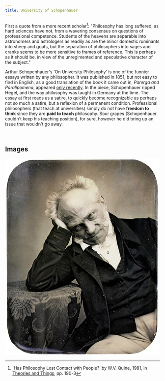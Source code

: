 ```yaml
---
title: University of Schopenhauer
---
```


First a quote from a more recent scholar[^1]: "Philosophy has long suffered, as
hard sciences have not, from a wavering consensus on questions of professional
competence. Students of the heavens are separable into astronomers and
astrologers as readily as are the minor domestic ruminants into sheep and goats,
but the separation of philosophers into sages and cranks seems to be more
sensitive to frames of reference. This is perhaps as it should be, in view of
the unregimented and speculative character of the subject."

Arthur Schopenhauer's 'On University Philosophy' is one of the funnier essays written by any philosopher. It was published in 1851, but not easy to find in English, as a good translation of the book it came out in, *Parerga and Paralipomena*, appeared [only recently](https://www.cambridge.org/us/academic/subjects/philosophy/nineteenth-century-philosophy/schopenhauer-parerga-and-paralipomena-short-philosophical-essays-volume-1?format=HB&isbn=9780521871389#contentsTabAnchor). In the piece, Schopenhauer ripped Hegel, and the way philosophy was taught in Germany at the time. The essay at first reads as a satire, to quickly become recognizable as perhaps not so much a satire, but a reflexion of a permanent condition. Professional philosophers (that teach at universities) simply do not have **freedom to think** since they are **paid to teach** philosophy. Sour grapes (Schopenhauer couldn't keep his teaching position), for sure, however he did bring up an issue that wouldn't go away.


[^1]: 'Has Philosophy Lost Contact with People?’ by W.V. Quine, 1981, in [Theories and Things](https://www.hup.harvard.edu/catalog.php?isbn=978067487926), pp. 190-3



 

Images
------

![](../images/schopenhauer1.jpg)
